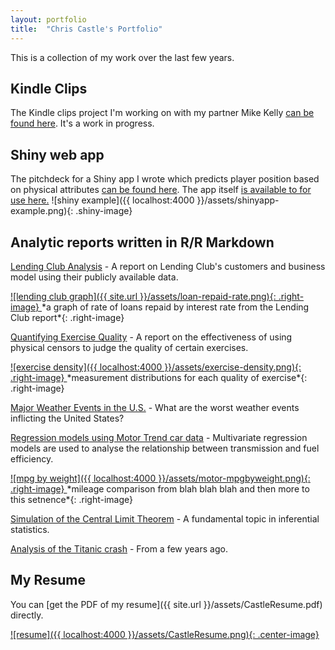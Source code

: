 ```yaml
---
layout: portfolio
title:  "Chris Castle's Portfolio"
---
```

This is a collection of my work over the last few years. 

## Kindle Clips
The Kindle clips project I'm working on with my partner Mike Kelly [can be found here][jekyll-kc]. It's a work in progress.

## Shiny web app

The pitchdeck for a Shiny app I wrote which predicts player position based on physical attributes [can be found here][jekyll-nfl-pitch]. The app itself [is available to for use here.][jekyll-nfl]
![shiny example]({{ localhost:4000 }}/assets/shinyapp-example.png){: .shiny-image}

## Analytic reports written in R/R Markdown

[Lending Club Analysis][jekyll-lc] - A report on Lending Club's customers and business model using their publicly available data. 

<a href="http://www.googledrive.com/host/0Bw6a2LJ4wLU-Mkt4cDRTakZuWUk">
![lending club graph]({{ site.url }}/assets/loan-repaid-rate.png){: .right-image} </a>
*a graph of rate of loans repaid by interest rate from the Lending Club report*{: .right-image}

[Quantifying Exercise Quality][jekyll-qeq] - A report on the effectiveness of using physical censors to judge the quality of certain exercises. 

<a href="http://rpubs.com/christopher_castle/154339">
![exercise density]({{ localhost:4000 }}/assets/exercise-density.png){: .right-image} </a>
*measurement distributions for each quality of exercise*{: .right-image}

[Major Weather Events in the U.S.][jekyll-weather] - What are the worst weather events inflicting the United States?

[Regression models using Motor Trend car data][jekyll-motor] - Multivariate regression models are used to analyse the relationship between transmission and fuel efficiency.

<a href="http://rpubs.com/christopher_castle/MotorTrend">
![mpg by weight]({{ localhost:4000 }}/assets/motor-mpgbyweight.png){: .right-image} </a>
*mileage comparison from blah blah blah and then more to this setnence*{: .right-image}

[Simulation of the Central Limit Theorem][jekyll-clt] - A fundamental topic in inferential statistics.

[Analysis of the Titanic crash][jekyll-titan] - From a few years ago.

## My Resume
You can [get the PDF of my resume]({{ site.url }}/assets/CastleResume.pdf) directly.

<a href="http://89million.github.io/assets/CastleResume.pdf">
![resume]({{ localhost:4000 }}/assets/CastleResume.png){: .center-image} </a>


[jekyll-lc]: http://www.googledrive.com/host/0Bw6a2LJ4wLU-Mkt4cDRTakZuWUk
[jekyll-titan]: http://www.googledrive.com/host/0Bw6a2LJ4wLU-anFza19sWkZrOWc
[jekyll-kc]: https://kindleclips.herokuapp.com/
[jekyll-nfl]: https://chriscastle.shinyapps.io/DDP-proj-NFL-combine/
[jekyll-nfl-pitch]: http://rpubs.com/christopher_castle/148572
[jekyll-qeq]: http://rpubs.com/christopher_castle/154339
[jekyll-weather]: http://rpubs.com/christopher_castle/137535
[jekyll-clt]: http://rpubs.com/christopher_castle/137490
[jekyll-motor]: http://rpubs.com/christopher_castle/MotorTrend